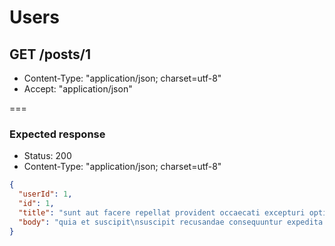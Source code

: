 # Users

## GET /posts/1

* Content-Type: "application/json; charset=utf-8"
* Accept: "application/json"

===
### Expected response
* Status: 200
* Content-Type: "application/json; charset=utf-8"
```json
{
  "userId": 1,
  "id": 1,
  "title": "sunt aut facere repellat provident occaecati excepturi optio reprehenderit",
  "body": "quia et suscipit\nsuscipit recusandae consequuntur expedita et cum\nreprehenderit molestiae ut ut quas totam\nnostrum rerum est autem sunt rem eveniet architecto"
}
```